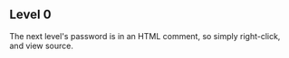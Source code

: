Level 0
-------

The next level's password is in an HTML comment, so
simply right-click, and view source.
